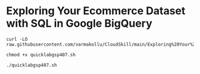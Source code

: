 # Exploring Your Ecommerce Dataset with SQL in Google BigQuery

```
curl -LO raw.githubusercontent.com/varmakollu/CloudSkill/main/Exploring%20Your%20Ecommerce%20Dataset%20with%20SQL%20in%20Google%20BigQuery/quicklabgsp407.sh

chmod +x quicklabgsp407.sh

./quicklabgsp407.sh

```
